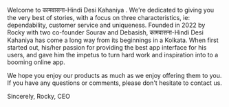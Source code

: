 Welcome to कामवासना-Hindi Desi Kahaniya .  We're dedicated to giving you the very best of stories, with a focus on three characteristics, ie: dependability, customer service and uniqueness. Founded in 2022 by Rocky with two co-founder Sourav and Debasish, कामवासना-Hindi Desi Kahaniya has come a long way from its beginnings in a Kolkata. When first started out, his/her passion for providing the best app interface for his users, and gave him the impetus to turn hard work and inspiration into to a booming online app.

We hope you enjoy our products as much as we enjoy offering them to you. If you have any questions or comments, please don't hesitate to contact us.

Sincerely, Rocky, CEO
